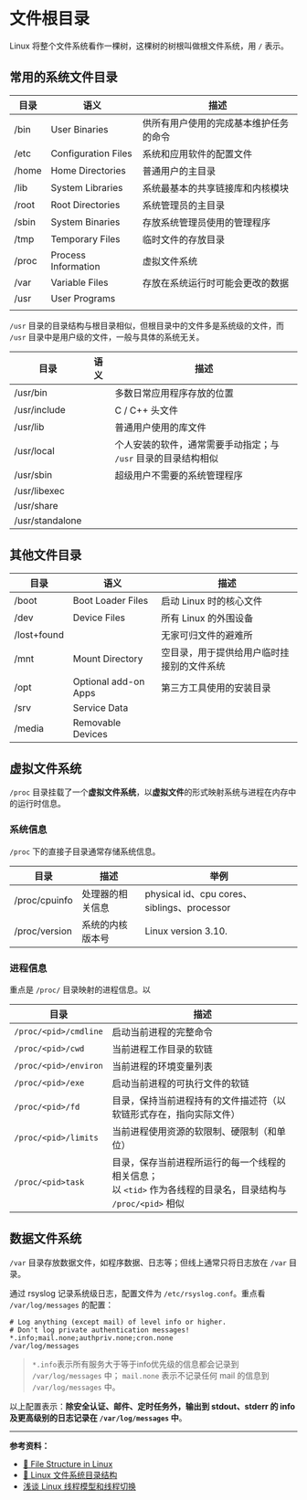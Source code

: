 # 文件根目录

Linux 将整个文件系统看作一棵树，这棵树的树根叫做根文件系统，用 `/` 表示。

## 常用的系统文件目录

| 目录  | 语义                | 描述                                   |
| ----- | ------------------- | -------------------------------------- |
| /bin  | User Binaries       | 供所有用户使用的完成基本维护任务的命令 |
| /etc  | Configuration Files | 系统和应用软件的配置文件               |
| /home | Home Directories    | 普通用户的主目录                       |
| /lib  | System Libraries    | 系统最基本的共享链接库和内核模块       |
| /root | Root Directories    | 系统管理员的主目录                     |
| /sbin | System Binaries     | 存放系统管理员使用的管理程序           |
| /tmp  | Temporary Files     | 临时文件的存放目录                     |
| /proc | Process Information | 虚拟文件系统                           |
| /var  | Variable Files      | 存放在系统运行时可能会更改的数据       |
| /usr  | User Programs       |                                        |
|       |                     |                                        |

`/usr` 目录的目录结构与根目录相似，但根目录中的文件多是系统级的文件，而 `/usr` 目录中是用户级的文件，一般与具体的系统无关。

| 目录            | 语义 | 描述                                                         |
| --------------- | ---- | ------------------------------------------------------------ |
| /usr/bin        |      | 多数日常应用程序存放的位置                                   |
| /usr/include    |      | C / C++ 头文件                                               |
| /usr/lib        |      | 普通用户使用的库文件                                         |
| /usr/local      |      | 个人安装的软件，通常需要手动指定；与 `/usr` 目录的目录结构相似 |
| /usr/sbin       |      | 超级用户不需要的系统管理程序                                 |
| /usr/libexec    |      |                                                              |
| /usr/share      |      |                                                              |
| /usr/standalone |      |                                                              |

## 其他文件目录

| 目录        | 语义                 | 描述                                       |
| ----------- | -------------------- | ------------------------------------------ |
| /boot       | Boot Loader Files    | 启动 Linux 时的核心文件                    |
| /dev        | Device Files         | 所有 Linux 的外围设备                      |
| /lost+found |                      | 无家可归文件的避难所                       |
| /mnt        | Mount Directory      | 空目录，用于提供给用户临时挂接别的文件系统 |
| /opt        | Optional add-on Apps | 第三方工具使用的安装目录                   |
| /srv        | Service Data         |                                            |
| /media      | Removable Devices    |                                            |

## 虚拟文件系统

`/proc` 目录挂载了一个**虚拟文件系统**，以**虚拟文件**的形式映射系统与进程在内存中的运行时信息。

### 系统信息

`/proc` 下的直接子目录通常存储系统信息。

| 目录          | 描述             | 举例                                        |
| ------------- | ---------------- | ------------------------------------------- |
| /proc/cpuinfo | 处理器的相关信息 | physical id、cpu cores、siblings、processor |
| /proc/version | 系统的内核版本号 | Linux version 3.10.                         |

### 进程信息

重点是 `/proc/` 目录映射的进程信息。以

| 目录                  | 描述                                                         |
| --------------------- | ------------------------------------------------------------ |
| `/proc/<pid>/cmdline` | 启动当前进程的完整命令                                       |
| `/proc/<pid>/cwd`     | 当前进程工作目录的软链                                       |
| `/proc/<pid>/environ` | 当前进程的环境变量列表                                       |
| `/proc/<pid>/exe`     | 启动当前进程的可执行文件的软链                               |
| `/proc/<pid>/fd`      | 目录，保持当前进程持有的文件描述符（以软链形式存在，指向实际文件） |
| `/proc/<pid>/limits`  | 当前进程使用资源的软限制、硬限制（和单位）                   |
| `/proc/<pid>task`     | 目录，保存当前进程所运行的每一个线程的相关信息；<br/>以 `<tid>` 作为各线程的目录名，目录结构与 `/proc/<pid>` 相似 |

## 数据文件系统

`/var` 目录存放数据文件，如程序数据、日志等；但线上通常只将日志放在 `/var` 目录。

通过 rsyslog 记录系统级日志，配置文件为 `/etc/rsyslog.conf`。重点看 `/var/log/messages` 的配置：

```
# Log anything (except mail) of level info or higher.
# Don't log private authentication messages!
*.info;mail.none;authpriv.none;cron.none                /var/log/messages
```

> `*.info`表示所有服务大于等于info优先级的信息都会记录到 `/var/log/messages` 中； `mail.none` 表示不记录任何 mail 的信息到 `/var/log/messages` 中。

以上配置表示：**除安全认证、邮件、定时任务外，输出到 stdout、stderr 的 info 及更高级别的日志记录在 `/var/log/messages` 中**。

---

**参考资料：**

- [📝  File Structure in Linux](https://ossbymanu.blogspot.com/2012/02/file-structure-in-linux.html)
- [📝 Linux 文件系统目录结构](https://juejin.im/post/5aaf1975f265da239d4918b9)
- [浅谈 Linux 线程模型和线程切换]([https://monkeysayhi.github.io/2017/11/29/%E6%B5%85%E8%B0%88linux%E7%BA%BF%E7%A8%8B%E6%A8%A1%E5%9E%8B%E5%92%8C%E7%BA%BF%E7%A8%8B%E5%88%87%E6%8D%A2/](https://monkeysayhi.github.io/2017/11/29/浅谈linux线程模型和线程切换/))